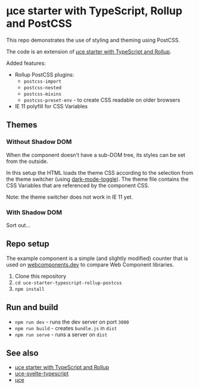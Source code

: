 # µce starter with TypeScript, Rollup and PostCSS

This repo demonstrates the use of styling and theming using PostCSS.

The code is an extension of [µce starter with TypeScript and Rollup](https://github.com/ArthurClemens/uce-starter-typescript-rollup).

Added features:

* Rollup PostCSS plugins:
  * `postcss-import`
  * `postcss-nested`
  * `postcss-mixins`
  * `postcss-preset-env` - to create CSS readable on older browsers
* IE 11 polyfill for CSS Variables


## Themes

### Without Shadow DOM

When the component doesn't have a sub-DOM tree, its styles can be set from the outside.

In this setup the HTML loads the theme CSS according to the selection from the theme switcher (using [dark-mode-toggle](https://github.com/GoogleChromeLabs/dark-mode-toggle)). The theme file contains the CSS Variables that are referenced by the component CSS.

Note: the theme switcher does not work in IE 11 yet.

### With Shadow DOM

Sort out...



## Repo setup

The example component is a simple (and slightly modified) counter that is used on [webcomponents.dev](https://webcomponents.dev/blog/all-the-ways-to-make-a-web-component/) to compare Web Component libraries.

1. Clone this repository
1. `cd uce-starter-typescript-rollup-postcss`
1. `npm install`


## Run and build

* `npm run dev` - runs the dev server on port `3000`
* `npm run build` - creates `bundle.js` in `dist`
* `npm run serve` - runs a server on `dist`


## See also

* [µce starter with TypeScript and Rollup](https://github.com/ArthurClemens/uce-starter-typescript-rollup)
* [uce-svelte-typescript](https://github.com/ArthurClemens/uce-svelte-typescript)
* [µce](https://github.com/WebReflection/uce)
